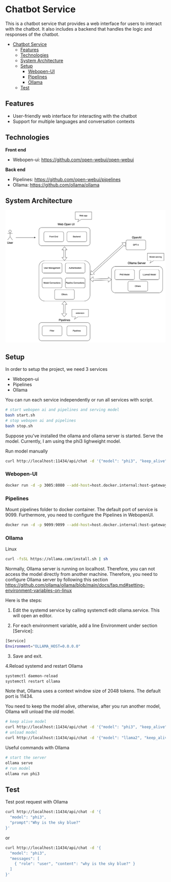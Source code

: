 # Chatbot Service

This is a chatbot service that provides a web interface for users to interact with the chatbot. 
It also includes a backend that handles the logic and responses of the chatbot.

- [Chatbot Service](#chatbot-service)
  - [Features](#features)
  - [Technologies](#technologies)
  - [System Architecture](#system-architecture)
  - [Setup](#setup)
    - [Webopen-UI](#webopen-ui)
    - [Pipelines](#pipelines)
    - [Ollama](#ollama)
  - [Test](#test)


## Features

- User-friendly web interface for interacting with the chatbot
- Support for multiple languages and conversation contexts

## Technologies

**Front end**
- Webopen-ui: https://github.com/open-webui/open-webui

**Back end**
- Pipelines: https://github.com/open-webui/pipelines
- Ollama: https://github.com/ollama/ollama

## System Architecture
 ![alt text](Overall_Chatbot.png)


## Setup

In order to setup the project, we need 3 services 
- Webopen-ui
- Pipelines
- Ollama

You can run each service independently or run all services with script. 

```bash
# start webopen ai and pipelines and serving model
bash start.sh
# stop webopen ai and pipelines
bash stop.sh
```

Suppose you've installed the ollama and ollama server is started. Serve the model. Currently, I am using the phi3 lighweight model.   

Run model manually
```bash
curl http://localhost:11434/api/chat -d '{"model": "phi3", "keep_alive": -1}'
```

### Webopen-UI
```bash
docker run -d -p 3005:8080 --add-host=host.docker.internal:host-gateway -v vol-webui:/app/backend/data --name open-webui --restart always ghcr.io/open-webui/open-webui:main
```

### Pipelines
Mount pipelines folder to docker container. The default port of service is 9099. Furthermore, you need to configure the Pipelines in WebopenUI.
```bash
docker run -d -p 9099:9099 --add-host=host.docker.internal:host-gateway -v ./pipelines:/app/pipelines --name pipelines --restart always ghcr.io/open-webui/pipelines:main
```

### Ollama
Linux
```bash
curl -fsSL https://ollama.com/install.sh | sh
```

Normally, Ollama server is running on localhost. Therefore, you can not access the model directly from another machine.
Therefore, you need to configure Ollama server by following this section https://github.com/ollama/ollama/blob/main/docs/faq.md#setting-environment-variables-on-linux

Here is the steps:
1. Edit the systemd service by calling systemctl edit ollama.service. This will open an editor.

2. For each environment variable, add a line Environment under section [Service]:

```bash
[Service]
Environment="OLLAMA_HOST=0.0.0.0"
```

3. Save and exit.

4.Reload systemd and restart Ollama

```bash
systemctl daemon-reload
systemctl restart ollama
```

Note that, Ollama uses a context window size of 2048 tokens. The default port is 11434.

You need to keep the model alive, otherwise, after you run another model, Ollama will unload the old model.

```bash
# keep alive model
curl http://localhost:11434/api/chat -d '{"model": "phi3", "keep_alive": -1}'
# unload model
curl http://localhost:11434/api/chat -d '{"model": "llama2", "keep_alive": 0}'
```

Useful commands with Ollama
```bash
# start the server
ollama serve
# run model
ollama run phi3
```

## Test

Test post request with Ollama

```bash
curl http://localhost:11434/api/chat -d '{
  "model": "phi3",
  "prompt":"Why is the sky blue?"
}'
```

or 

```bash
curl http://localhost:11434/api/chat -d '{
  "model": "phi3",
  "messages": [
    { "role": "user", "content": "why is the sky blue?" }
  ]
}'
```

